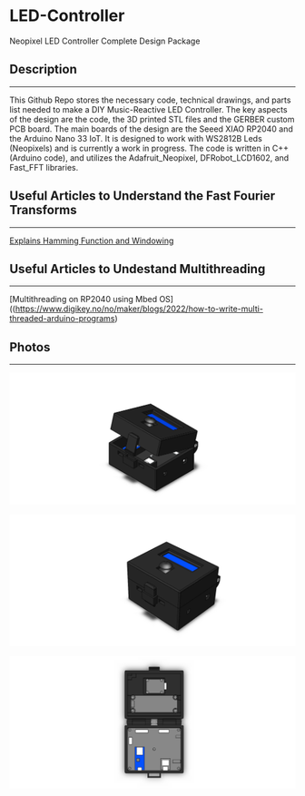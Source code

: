 # LED-Controller
 Neopixel LED Controller Complete Design Package

## Description
---
 This Github Repo stores the necessary code, technical drawings, and parts list needed to make a DIY Music-Reactive LED Controller. The key aspects of the design are the code, the 3D printed STL files and the GERBER custom PCB board. The main boards of the design are the Seeed XIAO RP2040 and the Arduino Nano 33 IoT. It is designed to work with WS2812B Leds (Neopixels) and is currently a work in progress. The code is written in C++ (Arduino code), and utilizes the Adafruit_Neopixel, DFRobot_LCD1602, and Fast_FFT libraries. 
 
 
 ## Useful Articles to Understand the Fast Fourier Transforms
 ---
  [Explains Hamming Function and Windowing](https://towardsdatascience.com/brief-introduction-of-hamming-and-hanning-function-as-the-preprocessing-of-discrete-fourier-8b87fe538bb7)

## Useful Articles to Undestand Multithreading
 ---
 [Multithreading on RP2040 using Mbed OS]((https://www.digikey.no/no/maker/blogs/2022/how-to-write-multi-threaded-arduino-programs)

 ## Photos
 ---
 ![alt text](https://github.com/JohnWom/LED-Controller/blob/main/Physicals/Photos/Isometric.PNG?raw=true)
 
 ![alt text](https://github.com/JohnWom/LED-Controller/blob/main/Physicals/Photos/Isometric%20Closed.PNG?raw=true)
 
  ![alt text](https://github.com/JohnWom/LED-Controller/blob/main/Physicals/Photos/Top.PNG?raw=true)
